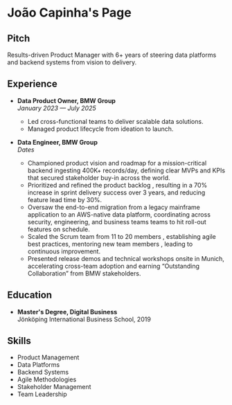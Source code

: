 # João Capinha's Page

## Pitch

Results-driven Product Manager with 6+ years of steering data platforms and backend systems from vision to delivery.

## Experience

- **Data Product Owner, BMW Group**  
    *January 2023 — July 2025*  
    - Led cross-functional teams to deliver scalable data solutions.
    - Managed product lifecycle from ideation to launch.

- **Data Engineer, BMW Group**  
    *Dates*  
    - Championed product vision and roadmap for a mission-critical backend ingesting 400K+ records/day, defining clear MVPs and KPIs that secured stakeholder buy-in across the world.
    - Prioritized and refined the product backlog , resulting in a 70% increase in sprint delivery success over 3 years, and reducing feature lead time by 30%.
    - Oversaw the end-to-end migration from a legacy mainframe application to an AWS-native data platform, coordinating across security, engineering, and business teams teams to hit roll-out features on schedule.
    - Scaled the Scrum team from 11 to 20 members , establishing agile best practices, mentoring new team members , leading to continuous improvement. 
    - Presented release demos and technical workshops onsite in Munich, accelerating cross-team adoption and earning “Outstanding Collaboration” from BMW stakeholders.

## Education

- **Master's Degree, Digital Business**  
    Jönköping International Business School, 2019

## Skills

- Product Management
- Data Platforms
- Backend Systems
- Agile Methodologies
- Stakeholder Management
- Team Leadership